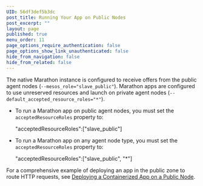 ```yaml
---
UID: 56df3def5b3dc
post_title: Running Your App on Public Nodes
post_excerpt: ""
layout: page
published: true
menu_order: 11
page_options_require_authentication: false
page_options_show_link_unauthenticated: false
hide_from_navigation: false
hide_from_related: false
---
```

<p>The native Marathon instance is configured to receive offers from the public agent nodes (<code>--mesos_role="slave_public"</code>). Marathon apps are configured to use unreserved resources and launch on private agent nodes (<code>--default_accepted_resource_roles="*"</code>).</p>

<ul>
<li><p>To run a Marathon app on public agent nodes, you must set the <code>acceptedResourceRoles</code> property to:</p>

<p>"acceptedResourceRoles":["slave_public"]</p></li>
<li><p>To run a Marathon app on any agent node type, you must set the <code>acceptedResourceRoles</code> property to:</p>

<p>"acceptedResourceRoles":["slave_public", "*"]</p></li>
</ul>

<p>For a comprehensive example of deploying an app in the public zone to route HTTP requests, see <a href="/tutorials/deploywebapp/">Deploying a Containerized App on a Public Node</a>.</p>